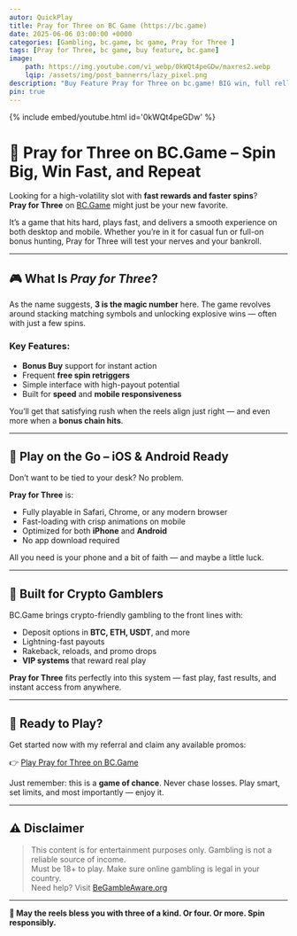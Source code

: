 ```yaml
---
autor: QuickPlay
title: Pray for Three on BC Game (https://bc.game)
date: 2025-06-06 03:00:00 +0000
categories: [Gambling, bc.game, bc game, Pray for Three ]
tags: [Pray for Three, bc game, buy feature, bc.game]
image: 
    path: https://img.youtube.com/vi_webp/0kWQt4peGDw/maxres2.webp
    lqip: /assets/img/post_bannerrs/lazy_pixel.png
description: "Buy Feature Pray for Three on bc.game! BIG win, full rells."
pin: true
---
```


{% include embed/youtube.html id='0kWQt4peGDw' %}

# 🙏 Pray for Three on BC.Game – Spin Big, Win Fast, and Repeat

Looking for a high-volatility slot with **fast rewards and faster spins**?  
**Pray for Three** on [BC.Game](https://bc.game/i-3ek4wfea8-n/) might just be your new favorite.

It’s a game that hits hard, plays fast, and delivers a smooth experience on both desktop and mobile. Whether you’re in it for casual fun or full-on bonus hunting, Pray for Three will test your nerves and your bankroll.

---

## 🎮 What Is *Pray for Three*?

As the name suggests, **3 is the magic number** here. The game revolves around stacking matching symbols and unlocking explosive wins — often with just a few spins.

### Key Features:
- **Bonus Buy** support for instant action  
- Frequent **free spin retriggers**  
- Simple interface with high-payout potential  
- Built for **speed** and **mobile responsiveness**

You’ll get that satisfying rush when the reels align just right — and even more when a **bonus chain hits**.

---

## 📱 Play on the Go – iOS & Android Ready

Don’t want to be tied to your desk? No problem.

**Pray for Three** is:
- Fully playable in Safari, Chrome, or any modern browser  
- Fast-loading with crisp animations on mobile  
- Optimized for both **iPhone** and **Android**  
- No app download required

All you need is your phone and a bit of faith — and maybe a little luck.

---

## 💸 Built for Crypto Gamblers

BC.Game brings crypto-friendly gambling to the front lines with:
- Deposit options in **BTC, ETH, USDT**, and more  
- Lightning-fast payouts  
- Rakeback, reloads, and promo drops  
- **VIP systems** that reward real play

**Pray for Three** fits perfectly into this system — fast play, fast results, and instant access from anywhere.

---

## 🔗 Ready to Play?

Get started now with my referral and claim any available promos:

👉 [Play Pray for Three on BC.Game](https://bc.game/i-3ek4wfea8-n/)

Just remember: this is a **game of chance**. Never chase losses. Play smart, set limits, and most importantly — enjoy it.

---

## ⚠️ Disclaimer

> This content is for entertainment purposes only. Gambling is not a reliable source of income.  
> Must be 18+ to play. Make sure online gambling is legal in your country.  
> Need help? Visit [BeGambleAware.org](https://www.begambleaware.org)

---

**🙏 May the reels bless you with three of a kind. Or four. Or more. Spin responsibly.**
